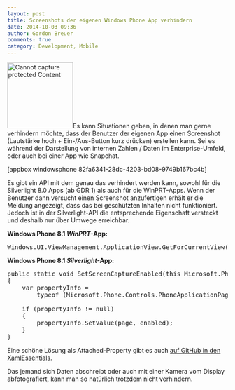 ```yaml
---
layout: post
title: Screenshots der eigenen Windows Phone App verhindern
date: 2014-10-03 09:36
author: Gordon Breuer
comments: true
category: Development, Mobile
---
```

<a href="http://anheledirwp.blob.core.windows.net/wordpress/2014/10/CaptureProtectedContent.png"><img class="alignright size-thumbnail wp-image-7178" src="http://anheledirwp.blob.core.windows.net/wordpress/2014/10/CaptureProtectedContent-150x150.png" alt="Cannot capture protected Content" width="150" height="150" /></a>Es kann Situationen geben, in denen man gerne verhindern möchte, dass der Benutzer der eigenen App einen Screenshot (Lautstärke hoch + Ein-/Aus-Button kurz drücken) erstellen kann. Sei es während der Darstellung von internen Zahlen / Daten im Enterprise-Umfeld, oder auch bei einer App wie Snapchat.

[appbox windowsphone 82fa6341-28dc-4203-bd08-9749b167bc4b]

Es gibt ein API mit dem genau das verhindert werden kann, sowohl für die Silverlight 8.0 Apps (ab GDR 1) als auch für die WinPRT-Apps. Wenn der Benutzer dann versucht einen Screenshot anzufertigen erhält er die Meldung angezeigt, dass das bei geschützten Inhalten nicht funktioniert. Jedoch ist in der Silverlight-API die entsprechende Eigenschaft versteckt und deshalb nur über Umwege erreichbar.

<strong>Windows Phone 8.1 <em>WinPRT</em>-App:
</strong>
<pre>Windows.UI.ViewManagement.ApplicationView.GetForCurrentView().<a href="http://msdn.microsoft.com/en-us/library/windows/apps/windows.ui.viewmanagement.applicationview.isscreencaptureenabled.aspx?cs-save-lang=1&amp;cs-lang=csharp#code-snippet-1">IsScreenCaptureEnabled </a>= false;</pre>
<strong>Windows Phone 8.1 <em>Silverlight</em>-App:</strong>
<pre>public static void SetScreenCaptureEnabled(this Microsoft.Phone.Controls.PhoneApplicationPage page, bool enabled)
{
    var propertyInfo =
        typeof (Microsoft.Phone.Controls.PhoneApplicationPage).GetProperty("IsScreenCaptureEnabled");
 
    if (propertyInfo != null)
    {
        propertyInfo.SetValue(page, enabled);
    }
}
</pre>
Eine schöne Lösung als Attached-Property gibt es auch <a title="Added screenshot enabling / disabling " href="https://github.com/advancedrei/XamlEssentials/commit/3e6be9c2866e80694f8d60dee6aa943b2a9bc825">auf GitHub in den XamlEssentials</a>.

Das jemand sich Daten abschreibt oder auch mit einer Kamera vom Display abfotografiert, kann man so natürlich trotzdem nicht verhindern.
